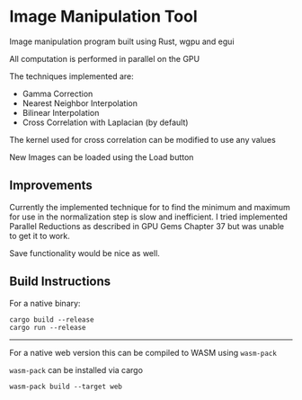 # Image Manipulation Tool

Image manipulation program built using Rust, wgpu and egui

All computation is performed in parallel on the GPU

The techniques implemented are:
* Gamma Correction
* Nearest Neighbor Interpolation
* Bilinear Interpolation
* Cross Correlation with Laplacian (by default)

The kernel used for cross correlation can be modified to use any values

New Images can be loaded using the Load button

## Improvements

Currently the implemented technique for to find the minimum and maximum for use in the normalization step is slow and inefficient. I tried implemented Parallel Reductions as described in GPU Gems Chapter 37 but was unable to get it to work.

Save functionality would be nice as well.

## Build Instructions

For a native binary:

```
cargo build --release
cargo run --release
```

---

For a native web version this can be compiled to WASM using `wasm-pack`

`wasm-pack` can be installed via cargo

```
wasm-pack build --target web
```
